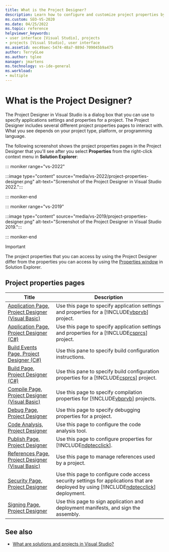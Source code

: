 ```yaml
---
title: What is the Project Designer?
description: Learn how to configure and customize project properties by using the Project Designer.
ms.custom: SEO-VS-2020
ms.date: 04/25/2022
ms.topic: reference
helpviewer_keywords:
- user interface [Visual Studio], projects
- projects [Visual Studio], user interface
ms.assetid: eec49aec-5474-48a7-889d-709045b9a475
author: TerryGLee
ms.author: tglee
manager: jmartens
ms.technology: vs-ide-general
ms.workload:
- multiple
---
```

# What is the Project Designer?

The Project Designer in Visual Studio is a dialog box that you can use to specify applications settings and properties for a project. The Project Designer includes several different project properties pages to interact with. What you see depends on your project type, platform, or programming language.

The following screenshot shows the project properties pages in the Project Designer that you'll see after you select **Properties** from the right-click context menu in **Solution Explorer**:

::: moniker range="vs-2022"

:::image type="content" source="media/vs-2022/project-properties-designer.png" alt-text="Screenshot of the Project Designer in Visual Studio 2022.":::

::: moniker-end

::: moniker range="vs-2019"

:::image type="content" source="media/vs-2019/project-properties-designer.png" alt-text="Screenshot of the Project Designer in Visual Studio 2019.":::

::: moniker-end

> [!IMPORTANT]
> The project properties that you can access by using the Project Designer differ from the properties you can access by using the [Properties window](properties-window.md) in Solution Explorer.

## Project properties pages

| Title | Description |
| - | - |
| [Application Page, Project Designer (Visual Basic)](../../ide/reference/application-page-project-designer-visual-basic.md) | Use this page to specify application settings and properties for a [!INCLUDE[vbprvb](../../code-quality/includes/vbprvb_md.md)] project. |
| [Application Page, Project Designer (C#)](../../ide/reference/application-page-project-designer-csharp.md) | Use this page to specify application settings and properties for a [!INCLUDE[csprcs](../../data-tools/includes/csprcs_md.md)] project. |
| [Build Events Page, Project Designer (C#)](../../ide/reference/build-events-page-project-designer-csharp.md) | Use this pane to specify build configuration instructions. |
| [Build Page, Project Designer (C#)](../../ide/reference/build-page-project-designer-csharp.md) | Use this pane to specify build configuration properties for a [!INCLUDE[csprcs](../../data-tools/includes/csprcs_md.md)] project. |
| [Compile Page, Project Designer (Visual Basic)](../../ide/reference/compile-page-project-designer-visual-basic.md) | Use this page to specify compilation properties for [!INCLUDE[vbprvb](../../code-quality/includes/vbprvb_md.md)] projects. |
| [Debug Page, Project Designer](../../ide/reference/debug-page-project-designer.md) | Use this page to specify debugging properties for a project. |
| [Code Analysis, Project Designer](../../ide/reference/code-analysis-project-designer.md) | Use this page to configure the code analysis tool. |
| [Publish Page, Project Designer](../../ide/reference/publish-page-project-designer.md) | Use this page to configure properties for [!INCLUDE[ndptecclick](../../deployment/includes/ndptecclick_md.md)]. |
| [References Page, Project Designer (Visual Basic)](../../ide/reference/references-page-project-designer-visual-basic.md) | Use this page to manage references used by a project. |
| [Security Page, Project Designer](../../ide/reference/security-page-project-designer.md) | Use this page to configure code access security settings for applications that are deployed by using [!INCLUDE[ndptecclick](../../deployment/includes/ndptecclick_md.md)] deployment. |
| [Signing Page, Project Designer](../../ide/reference/signing-page-project-designer.md) | Use this page to sign application and deployment manifests, and sign the assembly. |

## See also

- [What are solutions and projects in Visual Studio?](../solutions-and-projects-in-visual-studio.md)
